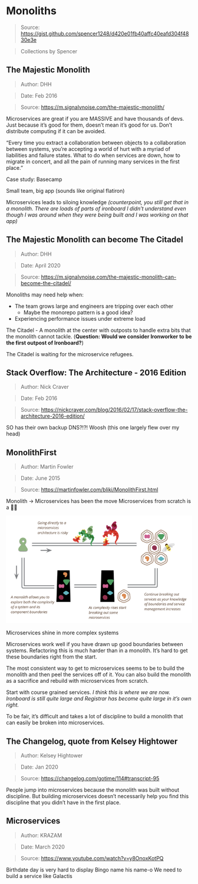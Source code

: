 # Monoliths

> Source: https://gist.github.com/spencer1248/d420e01fb40affc40eafd304f4830e3e

> Collections by Spencer

## The Majestic Monolith

> Author: DHH

> Date: Feb 2016

> Source: https://m.signalvnoise.com/the-majestic-monolith/

Microservices are great if you are MASSIVE and have thousands of devs.
Just because it’s good for them, doesn’t mean it’s good for us.
Don’t distribute computing if it can be avoided.

“Every time you extract a collaboration between objects to a collaboration between systems, you’re accepting a world of hurt with a myriad of liabilities and failure states. What to do when services are down, how to migrate in concert, and all the pain of running many services in the first place.”

Case study: Basecamp

Small team, big app (sounds like original flatiron)

Microservices leads to siloing knowledge
*(counterpoint, you still get that in a monolith. There are loads of parts of ironboard I didn’t understand even though I was around when they were being built and I was working on that app)*

## The Majestic Monolith can become The Citadel

> Author: DHH

> Date: April 2020

> Source: https://m.signalvnoise.com/the-majestic-monolith-can-become-the-citadel/

Monoliths may need help when:

- The team grows large and engineers are tripping over each other
  - Maybe the monorepo pattern is a good idea?
- Experiencing performance issues under extreme load

The Citadel - A monolith at the center with outposts to handle extra bits that the monolith cannot tackle. (**Question: Would we consider Ironworker to be the first outpost of Ironboard?**)

The Citadel is waiting for the microservice refugees.

## Stack Overflow: The Architecture - 2016 Edition

> Author: Nick Craver

> Date: Feb 2016

>Source: https://nickcraver.com/blog/2016/02/17/stack-overflow-the-architecture-2016-edition/

SO has their own backup DNS?!?!
Woosh (this one largely flew over my head)

## MonolithFirst

> Author: Martin Fowler

> Date: June 2015

> Source: https://martinfowler.com/bliki/MonolithFirst.html

Monolith -> Microservices has been the move
Microservices from scratch is a 🚮🔥

![](./images/fowler-microservices.png)

Microservices shine in more complex systems

Microservices work well if you have drawn up good boundaries between systems. Refactoring this is much harder than in a monolith. It’s hard to get these boundaries right from the start.

The most consistent way to get to microservices seems to be to build the monolith and then peel the services off of it. You can also build the monolith as a sacrifice and rebuild with microservices from scratch.

Start with course grained services.
*I think this is where we are now. Ironboard is still quite large and Registrar has become quite large in it’s own right.*

To be fair, it’s difficult and takes a lot of discipline to build a monolith that can easily be broken into microservices.

## The Changelog, quote from Kelsey Hightower

> Author: Kelsey Hightower

> Date: Jan 2020

> Source: https://changelog.com/gotime/114#transcript-95


People jump into microservices because the monolith was built without discipline. But building microservices doesn’t necessarily help you find this discipline that you didn’t have in the first place.

## Microservices

> Author: KRAZAM

> Date: March 2020

> Source: https://www.youtube.com/watch?v=y8OnoxKotPQ

Birthdate day is very hard to display
Bingo name his name-o
We need to build a service like Galactis
